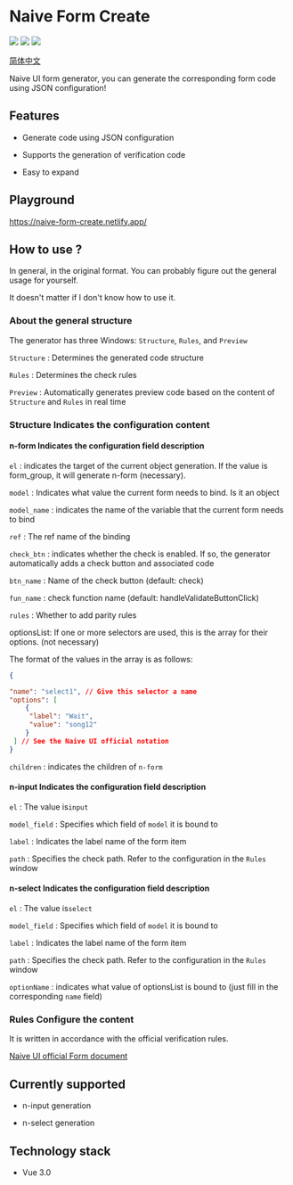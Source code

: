 # Naive Form Create
<p>
<img src="https://img.shields.io/badge/build-passing-brightgreen">
<img src="https://img.shields.io/github/license/Peng-Hello/naive-form-create">
<img src="https://img.shields.io/badge/version-v1.0-blue">
</p>

[简体中文](../README.md)


Naive UI form generator, you can generate the corresponding form code using JSON configuration!

## Features

- Generate code using JSON configuration

- Supports the generation of verification code

- Easy to expand


## Playground

https://naive-form-create.netlify.app/



## How to use ?

In general, in the original format. You can probably figure out the general usage for yourself.



It doesn't matter if I don't know how to use it.



### About the general structure



The generator has three Windows: `Structure`, `Rules`, and `Preview`



`Structure` : Determines the generated code structure



`Rules` : Determines the check rules



`Preview` : Automatically generates preview code based on the content of `Structure` and `Rules` in real time



### Structure Indicates the configuration content

#### n-form Indicates the configuration field description



`el` : indicates the target of the current object generation. If the value is form_group, it will generate n-form (necessary).



`model` : Indicates what value the current form needs to bind. Is it an object



`model_name` : indicates the name of the variable that the current form needs to bind



`ref` : The ref name of the binding



`check_btn` : indicates whether the check is enabled. If so, the generator automatically adds a check button and associated code



`btn_name` : Name of the check button (default: check)



` fun_name ` : check function name (default: handleValidateButtonClick)



`rules` : Whether to add parity rules



optionsList: If one or more selectors are used, this is the array for their options. (not necessary)



The format of the values in the array is as follows:

```json
{

"name": "select1", // Give this selector a name
"options": [
    {
     "label": "Wait",
     "value": "song12"
    }
 ] // See the Naive UI official notation
}
```

`children` : indicates the children of `n-form`



#### n-input Indicates the configuration field description

`el` : The value is` input `



`model_field` : Specifies which field of `model` it is bound to



`label` : Indicates the label name of the form item



`path` : Specifies the check path. Refer to the configuration in the `Rules` window



#### n-select Indicates the configuration field description

`el` : The value is` select `



`model_field` : Specifies which field of `model` it is bound to



`label` : Indicates the label name of the form item



`path` : Specifies the check path. Refer to the configuration in the `Rules` window



`optionName` : indicates what value of optionsList is bound to (just fill in the corresponding `name` field)



### Rules Configure the content

It is written in accordance with the official verification rules.



[Naive UI official Form document](https://www.naiveui.com/zh-CN/light/components/form#custom-rule.vue)



## Currently supported

- n-input generation

- n-select generation

## Technology stack

- Vue 3.0